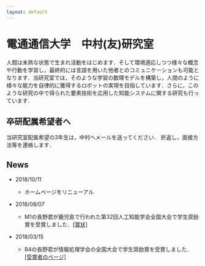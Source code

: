 ```yaml
---
layout: default
---
```


# 電通通信大学　中村(友)研究室
人間は未熟な状態で生まれ活動をはじめます．そして環境適応しつつ様々な概念や行動を学習し，最終的には言語を用いた他者とのコミュニケーションも可能となります．当研究室では，そのような学習の数理モデルを構築し，人間のように様々な能力を自律的に獲得するロボットの実現を目指しています．さらに，このような研究の中で得られた要素技術を応用した知能システムに関する研究も行っています．

## 卒研配属希望者へ
当研究室配属希望の3年生は，中村へメールを送ってください．
折返し，面接方法等を連絡します．

## News
* 2018/10/11
	* ホームページをリニューアル

* 2018/08/07
    * M1の長野君が鹿児島で行われた第32回人工知能学会全国大会で学生奨励賞を受賞しました．[[賞状]](news_imgs/180807.png)

* 2018/03/15
    * B4の長野君が情報処理学会の全国大会で学生奨励賞を受賞しました．[[受賞者のページ]](http://www.ipsj.or.jp/award/taikaigakusei.html)
